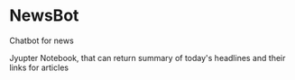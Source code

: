 # NewsBot
Chatbot for news

Jyupter Notebook, that can return summary of today's headlines and their links for articles
